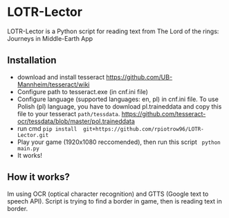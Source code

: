 # LOTR-Lector

LOTR-Lector is a Python script for reading text from The Lord of the rings: Journeys in Middle-Earth App

## Installation
* download and install tesseract https://github.com/UB-Mannheim/tesseract/wiki
* Configure path to tesseract.exe (in cnf.ini file)
* Configure language (supported languages: en, pl) in cnf.ini file.
  To use Polish (pl) language, you have to download pl.traineddata and copy this file to your tesseract ```path/tessdata```. https://github.com/tesseract-ocr/tessdata/blob/master/pol.traineddata
* run cmd ``` pip install  git+https://github.com/rpiotrow96/LOTR-Lector.git ```
* Play your game (1920x1080 reccomended), then run this script ``` python main.py```
* It works!


## How it works?
Im using OCR (optical character recognition) and GTTS (Google text to speech API).
Script is trying to find a border in game, then is reading text in border.


